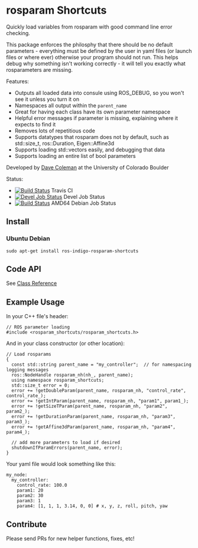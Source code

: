 # rosparam Shortcuts

Quickly load variables from rosparam with good command line error checking.

This package enforces the philosphy that there should be no default parameters - everything must be defined by the user in yaml files (or launch files or where ever) otherwise your program should not run. This helps debug why something isn't working correctly - it will tell you exactly what rosparameters are missing.

Features:
 - Outputs all loaded data into consule using ROS_DEBUG, so you won't see it unless you turn it on
 - Namespaces all output within the ``parent_name``
 - Great for having each class have its own parameter namespace
 - Helpful error messages if parameter is missing, explaining where it expects to find it
 - Removes lots of repetitious code
 - Supports datatypes that rosparam does not by default, such as std::size_t, ros::Duration, Eigen::Affine3d
 - Supports loading std::vectors easily, and debugging that data
 - Supports loading an entire list of bool parameters

Developed by [Dave Coleman](http://dav.ee/) at the University of Colorado Boulder

Status:

 * [![Build Status](https://travis-ci.org/davetcoleman/rosparam_shortcuts.svg)](https://travis-ci.org/davetcoleman/rosparam_shortcuts) Travis CI
 * [![Devel Job Status](http://jenkins.ros.org/buildStatus/icon?job=devel-indigo-my-package)](http://jenkins.ros.org/job/devel-indigo-rosparam_shortcuts) Devel Job Status
 * [![Build Status](http://jenkins.ros.org/buildStatus/icon?job=ros-indigo-rosparam-shortcuts_binarydeb_trusty_amd64)](http://jenkins.ros.org/job/ros-indigo-rosparam-shortcuts_binarydeb_trusty_amd64/) AMD64 Debian Job Status

## Install

### Ubuntu Debian

```
sudo apt-get install ros-indigo-rosparam-shortcuts
```

## Code API

See [Class Reference](http://docs.ros.org/indigo/api/rosparams_shortcuts/html/)

## Example Usage

In your C++ file's header:

    // ROS parameter loading
    #include <rosparam_shortcuts/rosparam_shortcuts.h>

And in your class constructor (or other location):

    // Load rosparams
    {
      const std::string parent_name = "my_controller";  // for namespacing logging messages
      ros::NodeHandle rosparam_nh(nh_, parent_name);
      using namespace rosparam_shortcuts;
      std::size_t error = 0;
      error += !getDoubleParam(parent_name, rosparam_nh, "control_rate", control_rate_);
	  error += !getIntParam(parent_name, rosparam_nh, "param1", param1_);
	  error += !getSizeTParam(parent_name, rosparam_nh, "param2", param2_);
	  error += !getDurationParam(parent_name, rosparam_nh, "param3", param3_);
	  error += !getAffine3dParam(parent_name, rosparam_nh, "param4", param4_);

	  // add more parameters to load if desired
	  shutdownIfParamErrors(parent_name, error);
    }

Your yaml file would look something like this:

    my_node:
      my_controller:
	    control_rate: 100.0
		param1: 20
		param2: 30
		param3: 1
		param4: [1, 1, 1, 3.14, 0, 0] # x, y, z, roll, pitch, yaw

## Contribute

Please send PRs for new helper functions, fixes, etc!
